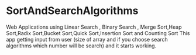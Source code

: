 # SortAndSearchAlgorithms
Web Applications using Linear Search , Binary Search , Merge Sort,Heap Sort,Radix Sort,Bucket Sort,Quick Sort,Insertion Sort and Counting Sort
This app getting input from user (size of array and if you choose search algorithms which number will be search) and it starts working.
